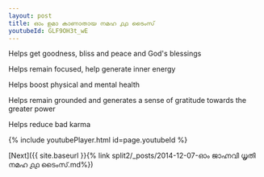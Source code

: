 ```yaml
---
layout: post
title: ഓം ഉമാ കാണാതായ നമഹ ൧൧ ടൈംസ്
youtubeId: GLF9OH3t_wE
---
```

 
 
Helps get goodness, bliss and peace and God's blessings
 
Helps remain focused, help generate inner energy 
 
Helps boost physical and mental health 
 
Helps remain grounded and generates a sense of gratitude towards the greater power 
 
Helps reduce bad karma
 
 
 
 


{% include youtubePlayer.html id=page.youtubeId %}
 
[Next]({{ site.baseurl }}{% link  split2/_posts/2014-12-07-ഓം ജാഹ്നവി ധൃതി നമഹ ൧൧ ടൈംസ്.md%})
 
